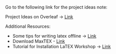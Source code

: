 Go to the following link for the project ideas note:

Project Ideas on Overleaf -> [Link](https://www.overleaf.com/project/65a4ff550b31cebeb5f1a2bd)  

Additional Resources:
- Some tips for writing latex offline -> [Link](https://hadomanh.github.io/2022-06-06-config-latex-vscode-macos/)  
- Download MaxTEX - [Link](https://tug.org/mactex/mactex-download.html)  
- Tutorial for Installation LaTEX Workshop -> [Link](https://www.youtube.com/watch?v=CmagZthwhaY)  